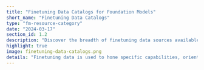 ```yaml
---
title: "Finetuning Data Catalogs for Foundation Models"
short_name: "Finetuning Data Catalogs"
type: "fm-resource-category"
date: "2024-03-17"
section_id: 1.2
description: "Discover the breadth of finetuning data sources available for foundation models. From HuggingFace Datasets to specialized catalogs, find resources with strong documentation and diverse data sets."
highlight: true
image: finetuning-data-catalogs.png
details: "Finetuning data is used to hone specific capabilities, orient the model to a certain task format, improve its responses to general instructions, mitigate harmful or unhelpful response patterns, or generally align its responses to human preferences. Developers use a variety of data annotations and loss objectives for finetuning, including traditional supervised finetuning, DPO, or reinforcement learning with human feedback. Explore various data catalogs, their attached documentation, and specialized finetuning data sources."
---
```


